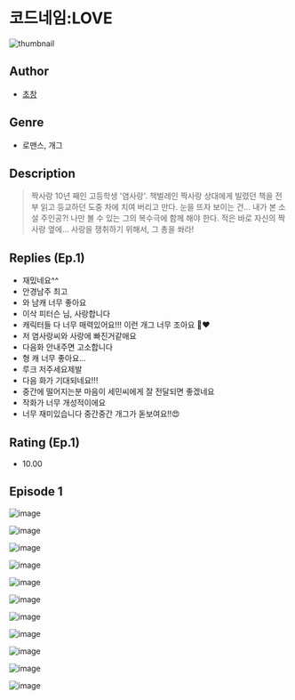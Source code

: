 # 코드네임:LOVE
![thumbnail](https://image-comic.pstatic.net/user_contents_data/challenge_comic/2023/05/23/364710/upload_3631086780165470007_480x623.jpeg)

## Author
- [초창](https://comic.naver.com/artistTitle?id=364710)

## Genre
- 로맨스, 개그

## Description
> 짝사랑 10년 째인 고등학생 '염사랑'. 책벌레인 짝사랑 상대에게 빌렸던 책을 전부 읽고 등교하던 도중 차에 치여 버리고 만다. 눈을 뜨자 보이는 건... 내가 본 소설 주인공?! 나만 볼 수 있는 그의 복수극에 함께 해야 한다. 적은 바로 자신의 짝사랑 옆에... 사랑을 쟁취하기 위해서, 그 총을 쏴라!

## Replies (Ep.1)
- 재밌네요^^
- 안경남주 최고
- 와 남캐 너무 좋아요
- 이삭 피터슨 님, 사랑합니다
- 캐릭터들 다 너무 매력있어요!!! 이런 개그 너무 조아요 🥹❤️
- 저 염사랑씨와 사랑에 빠진거같애요
- 다음화 안내주면 고소합니다
- 형 캐 너무 좋아요...
- 루크 저주세요제발
- 다음 화가 기대되네요!!!
- 중간에 떨어지는분 마음이 세민씨에게 잘 전달되면 좋겠네요
- 작화가 너무 개성적이에요
- 너무 재미있습니다 중간중간 개그가 돋보여요‼️😍

## Rating (Ep.1)
- 10.00

## Episode 1
![image](https://image-comic.pstatic.net/user_contents_data/challenge_comic/2023/05/23/364710/upload_4062863901995317089.jpeg)

![image](https://image-comic.pstatic.net/user_contents_data/challenge_comic/2023/05/23/364710/upload_3906927897947092322.jpeg)

![image](https://image-comic.pstatic.net/user_contents_data/challenge_comic/2023/05/23/364710/upload_7017229689218807349.jpeg)

![image](https://image-comic.pstatic.net/user_contents_data/challenge_comic/2023/05/23/364710/upload_7089059864704475490.jpeg)

![image](https://image-comic.pstatic.net/user_contents_data/challenge_comic/2023/05/23/364710/upload_7075781067843121971.jpeg)

![image](https://image-comic.pstatic.net/user_contents_data/challenge_comic/2023/05/23/364710/upload_3846745017429473636.jpeg)

![image](https://image-comic.pstatic.net/user_contents_data/challenge_comic/2023/05/23/364710/upload_7161678214823502130.jpeg)

![image](https://image-comic.pstatic.net/user_contents_data/challenge_comic/2023/05/23/364710/upload_3991146073492042809.jpeg)

![image](https://image-comic.pstatic.net/user_contents_data/challenge_comic/2023/05/23/364710/upload_4122542115406296675.jpeg)

![image](https://image-comic.pstatic.net/user_contents_data/challenge_comic/2023/05/23/364710/upload_3990530557367378229.jpeg)

![image](https://image-comic.pstatic.net/user_contents_data/challenge_comic/2023/05/23/364710/upload_7149518715701585464.jpeg)
